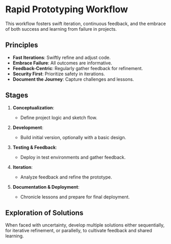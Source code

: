 # Rapid Prototyping Workflow

This workflow fosters swift iteration, continuous feedback, and the embrace of both success and learning from failure in projects.

## Principles

- **Fast Iterations**: Swiftly refine and adjust code.
- **Embrace Failure**: All outcomes are informative.
- **Feedback-Centric**: Regularly gather feedback for refinement.
- **Security First**: Prioritize safety in iterations.
- **Document the Journey**: Capture challenges and lessons.

## Stages

1. **Conceptualization**:
   * Define project logic and sketch flow.
   
2. **Development**:
   * Build initial version, optionally with a basic design.

3. **Testing & Feedback**:
   * Deploy in test environments and gather feedback.

4. **Iteration**:
   * Analyze feedback and refine the prototype.

5. **Documentation & Deployment**:
   * Chronicle lessons and prepare for final deployment.

## Exploration of Solutions

When faced with uncertainty, develop multiple solutions either sequentially, for iterative refinement, or parallelly, to cultivate feedback and shared learning.
